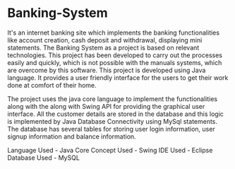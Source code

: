 # Banking-System

It's an internet banking site which implements the banking functionalities like account creation, cash deposit and withdrawal, displaying mini statements.
The Banking System as a project is based on relevant technologies.  This project has been developed to carry out the processes easily and quickly, which is not possible with the manuals
systems, which are overcome by this software. This project is developed using Java language. It provides a user friendly interface for the users to get their work done at comfort of their
home.

The project uses the java core language to implement the functionalities along with the along with Swing API for providing the graphical user interface. All the customer details are
stored in the database and this logic is implemented by Java Database Connectivity using MySql statements. The database has several tables for storing user login information, user signup
information and balance information.

Language Used -  Java Core 
Concept Used - Swing
IDE Used - Eclipse
Database Used - MySQL